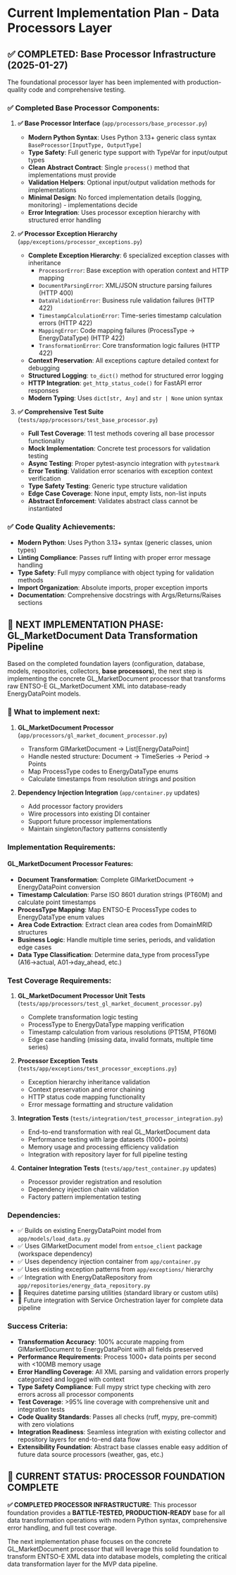 # Current Implementation Plan - Data Processors Layer

## ✅ COMPLETED: Base Processor Infrastructure (2025-01-27)

The foundational processor layer has been implemented with production-quality code and comprehensive testing.

### ✅ Completed Base Processor Components:

1. **✅ Base Processor Interface** (`app/processors/base_processor.py`)
   - **Modern Python Syntax**: Uses Python 3.13+ generic class syntax `BaseProcessor[InputType, OutputType]`
   - **Type Safety**: Full generic type support with TypeVar for input/output types
   - **Clean Abstract Contract**: Single `process()` method that implementations must provide
   - **Validation Helpers**: Optional input/output validation methods for implementations
   - **Minimal Design**: No forced implementation details (logging, monitoring) - implementations decide
   - **Error Integration**: Uses processor exception hierarchy with structured error handling

2. **✅ Processor Exception Hierarchy** (`app/exceptions/processor_exceptions.py`)
   - **Complete Exception Hierarchy**: 6 specialized exception classes with inheritance
     - `ProcessorError`: Base exception with operation context and HTTP mapping
     - `DocumentParsingError`: XML/JSON structure parsing failures (HTTP 400)
     - `DataValidationError`: Business rule validation failures (HTTP 422)
     - `TimestampCalculationError`: Time-series timestamp calculation errors (HTTP 422)
     - `MappingError`: Code mapping failures (ProcessType → EnergyDataType) (HTTP 422)
     - `TransformationError`: Core transformation logic failures (HTTP 422)
   - **Context Preservation**: All exceptions capture detailed context for debugging
   - **Structured Logging**: `to_dict()` method for structured error logging
   - **HTTP Integration**: `get_http_status_code()` for FastAPI error responses
   - **Modern Typing**: Uses `dict[str, Any]` and `str | None` union syntax

3. **✅ Comprehensive Test Suite** (`tests/app/processors/test_base_processor.py`)
   - **Full Test Coverage**: 11 test methods covering all base processor functionality
   - **Mock Implementation**: Concrete test processors for validation testing
   - **Async Testing**: Proper pytest-asyncio integration with `pytestmark`
   - **Error Testing**: Validation error scenarios with exception context verification
   - **Type Safety Testing**: Generic type structure validation
   - **Edge Case Coverage**: None input, empty lists, non-list inputs
   - **Abstract Enforcement**: Validates abstract class cannot be instantiated

### ✅ Code Quality Achievements:

- **Modern Python**: Uses Python 3.13+ syntax (generic classes, union types)
- **Linting Compliance**: Passes ruff linting with proper error message handling
- **Type Safety**: Full mypy compliance with object typing for validation methods
- **Import Organization**: Absolute imports, proper exception imports
- **Documentation**: Comprehensive docstrings with Args/Returns/Raises sections

## 🚧 NEXT IMPLEMENTATION PHASE: GL_MarketDocument Data Transformation Pipeline

Based on the completed foundation layers (configuration, database, models, repositories, collectors, **base processors**), the next step is implementing the concrete GL_MarketDocument processor that transforms raw ENTSO-E GL_MarketDocument XML into database-ready EnergyDataPoint models.

### 🚧 What to implement next:

1. **GL_MarketDocument Processor** (`app/processors/gl_market_document_processor.py`)
   - Transform GlMarketDocument → List[EnergyDataPoint]
   - Handle nested structure: Document → TimeSeries → Period → Points
   - Map ProcessType codes to EnergyDataType enums
   - Calculate timestamps from resolution strings and position

2. **Dependency Injection Integration** (`app/container.py` updates)
   - Add processor factory providers
   - Wire processors into existing DI container
   - Support future processor implementations
   - Maintain singleton/factory patterns consistently

### Implementation Requirements:

#### GL_MarketDocument Processor Features:
- **Document Transformation**: Complete GlMarketDocument → EnergyDataPoint conversion
- **Timestamp Calculation**: Parse ISO 8601 duration strings (PT60M) and calculate point timestamps
- **ProcessType Mapping**: Map ENTSO-E ProcessType codes to EnergyDataType enum values
- **Area Code Extraction**: Extract clean area codes from DomainMRID structures
- **Business Logic**: Handle multiple time series, periods, and validation edge cases
- **Data Type Classification**: Determine data_type from processType (A16→actual, A01→day_ahead, etc.)

### Test Coverage Requirements:

1. **GL_MarketDocument Processor Unit Tests** (`tests/app/processors/test_gl_market_document_processor.py`)
   - Complete transformation logic testing
   - ProcessType to EnergyDataType mapping verification
   - Timestamp calculation from various resolutions (PT15M, PT60M)
   - Edge case handling (missing data, invalid formats, multiple time series)

2. **Processor Exception Tests** (`tests/app/exceptions/test_processor_exceptions.py`)
   - Exception hierarchy inheritance validation
   - Context preservation and error chaining
   - HTTP status code mapping functionality
   - Error message formatting and structure validation

3. **Integration Tests** (`tests/integration/test_processor_integration.py`)
   - End-to-end transformation with real GL_MarketDocument data
   - Performance testing with large datasets (1000+ points)
   - Memory usage and processing efficiency validation
   - Integration with repository layer for full pipeline testing

4. **Container Integration Tests** (`tests/app/test_container.py` updates)
   - Processor provider registration and resolution
   - Dependency injection chain validation
   - Factory pattern implementation testing

### Dependencies:

- ✅ Builds on existing EnergyDataPoint model from `app/models/load_data.py`
- ✅ Uses GlMarketDocument model from `entsoe_client` package (workspace dependency)
- ✅ Uses dependency injection container from `app/container.py`
- ✅ Uses existing exception patterns from `app/exceptions/` hierarchy
- ✅ Integration with EnergyDataRepository from `app/repositories/energy_data_repository.py`
- 🚧 Requires datetime parsing utilities (standard library or custom utils)
- 🚧 Future integration with Service Orchestration layer for complete data pipeline

### Success Criteria:

- **Transformation Accuracy**: 100% accurate mapping from GlMarketDocument to EnergyDataPoint with all fields preserved
- **Performance Requirements**: Process 1000+ data points per second with <100MB memory usage
- **Error Handling Coverage**: All XML parsing and validation errors properly categorized and logged with context
- **Type Safety Compliance**: Full mypy strict type checking with zero errors across all processor components
- **Test Coverage**: >95% line coverage with comprehensive unit and integration tests
- **Code Quality Standards**: Passes all checks (ruff, mypy, pre-commit) with zero violations
- **Integration Readiness**: Seamless integration with existing collector and repository layers for end-to-end data flow
- **Extensibility Foundation**: Abstract base classes enable easy addition of future data source processors (weather, gas, etc.)

## 🎯 CURRENT STATUS: PROCESSOR FOUNDATION COMPLETE

**✅ COMPLETED PROCESSOR INFRASTRUCTURE**: This processor foundation provides a **BATTLE-TESTED, PRODUCTION-READY** base for all data transformation operations with modern Python syntax, comprehensive error handling, and full test coverage.

The next implementation phase focuses on the concrete GL_MarketDocument processor that will leverage this solid foundation to transform ENTSO-E XML data into database models, completing the critical data transformation layer for the MVP data pipeline.
